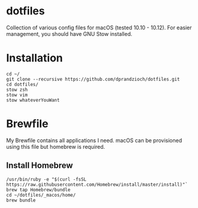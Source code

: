 dotfiles
========

Collection of various config files for macOS (tested 10.10 - 10.12). For easier management, you should have GNU Stow installed.

# Installation

```
cd ~/
git clone --recursive https://github.com/dprandzioch/dotfiles.git
cd dotfiles/
stow zsh
stow vim
stow whateverYouWant
```

# Brewfile

My Brewfile contains all applications I need. macOS can be provisioned using this
file but homebrew is required.

## Install Homebrew

```
/usr/bin/ruby -e "$(curl -fsSL https://raw.githubusercontent.com/Homebrew/install/master/install)"`
brew tap Homebrew/bundle
cd ~/dotfiles/_macos/home/
brew bundle
```
